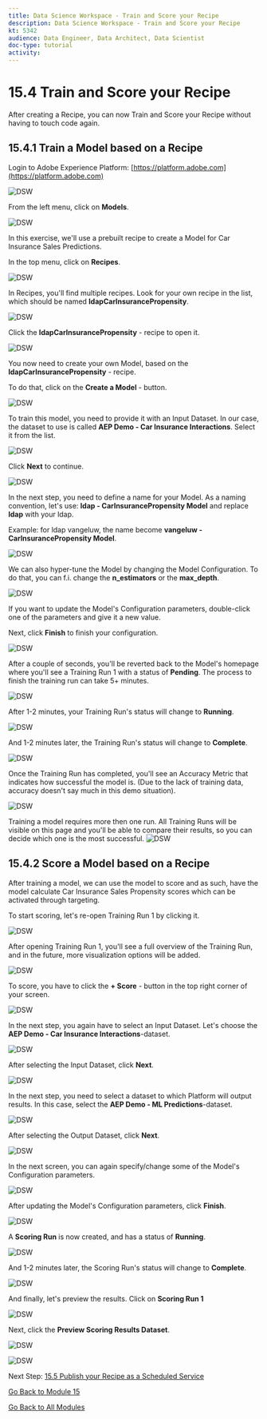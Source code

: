 ```yaml
---
title: Data Science Workspace - Train and Score your Recipe
description: Data Science Workspace - Train and Score your Recipe
kt: 5342
audience: Data Engineer, Data Architect, Data Scientist
doc-type: tutorial
activity: 
---
```


# 15.4 Train and Score your Recipe

After creating a Recipe, you can now Train and Score your Recipe without having to touch code again.

## 15.4.1 Train a Model based on a Recipe

Login to Adobe Experience Platform: [https://platform.adobe.com](https://platform.adobe.com)

![DSW](./images/aeph.png)

From the left menu, click on **Models**.

![DSW](./images/mlmodels.png)

In this exercise, we'll use a prebuilt recipe to create a Model for Car Insurance Sales Predictions.

In the top menu, click on **Recipes**.

![DSW](./images/recipes.png)

In Recipes, you'll find multiple recipes. Look for your own recipe in the list, which should be named **ldapCarInsurancePropensity**.

![DSW](./images/prrecipe.png)

Click the **ldapCarInsurancePropensity** - recipe to open it.

![DSW](./images/prrecipe1.png)

You now need to create your own Model, based on the **ldapCarInsurancePropensity** - recipe.

To do that, click on the **Create a Model** - button.

![DSW](./images/createmodel1.png)

To train this model, you need to provide it with an Input Dataset. In our case, the dataset to use is called **AEP Demo - Car Insurance Interactions**. Select it from the list.

![DSW](./images/input.png)

Click **Next** to continue.

![DSW](./images/next.png)

In the next step, you need to define a name for your Model. As a naming convention, let's use: **ldap -  CarInsurancePropensity Model** and replace **ldap** with your ldap.

Example: for ldap vangeluw, the name become **vangeluw - CarInsurancePropensity Model**.

![DSW](./images/modelname.png)

We can also hyper-tune the Model by changing the Model Configuration. To do that, you can f.i. change the **n_estimators** or the **max_depth**.

![DSW](./images/modelcfg.png)

If you want to update the Model's Configuration parameters, double-click one of the parameters and give it a new value.

Next, click **Finish** to finish your configuration.

![DSW](./images/finish.png)

After a couple of seconds, you'll be reverted back to the Model's homepage where you'll see a Training Run 1 with a status of **Pending**. The process to finish the training run can take 5+ minutes.

![DSW](./images/trainingrunp.png)

After 1-2 minutes, your Training Run's status will change to **Running**.

![DSW](./images/trainingrunrunning.png)

And 1-2 minutes later, the Training Run's status will change to **Complete**.

![DSW](./images/trainingrunsuccess.png)

Once the Training Run has completed, you'll see an Accuracy Metric that indicates how successful the model is. (Due to the lack of training data, accuracy doesn't say much in this demo situation).
  
![DSW](./images/acc.png)

Training a model requires more then one run. All Training Runs will be visible on this page and you'll be able to compare their results, so you can decide which one is the most successful.
![DSW](./images/multipleruns.png)

## 15.4.2 Score a Model based on a Recipe

After training a model, we can use the model to score and as such, have the model calculate Car Insurance Sales Propensity scores which can be activated through targeting.

To start scoring, let's re-open Training Run 1 by clicking it.

![DSW](./images/trainingrunsuccess.png)

After opening Training Run 1, you'll see a full overview of the Training Run, and in the future, more visualization options will be added.

![DSW](./images/trr1.png)

To score, you have to click the **+ Score** - button in the top right corner of your screen.

![DSW](./images/score.png)

In the next step, you again have to select an Input Dataset. Let's choose the **AEP Demo - Car Insurance Interactions**-dataset.

![DSW](./images/scoreinput.png)

After selecting the Input Dataset, click **Next**.

![DSW](./images/next.png)

In the next step, you need to select a dataset to which Platform will output results. In this case, select the **AEP Demo - ML Predictions**-dataset.

![DSW](./images/scoreoutput.png)

After selecting the Output Dataset, click **Next**.

![DSW](./images/next.png)

In the next screen, you can again specify/change some of the Model's Configuration parameters.

![DSW](./images/scoreconfig.png)

After updating the Model's Configuration parameters, click **Finish**.

![DSW](./images/finish.png)

A **Scoring Run** is now created, and has a status of **Running**.

![DSW](./images/scoringrunp.png)

And 1-2 minutes later, the Scoring Run's status will change to **Complete**.

![DSW](./images/scoringrunsuccess.png)

And finally, let's preview the results. Click on **Scoring Run 1**

![DSW](./images/scoringrunsuccessdtl.png)

Next, click the **Preview Scoring Results Dataset**.

![DSW](./images/preview.png)

![DSW](./images/previewresults.png)

Next Step: [15.5 Publish your Recipe as a Scheduled Service](./ex5.md)

[Go Back to Module 15](./data-science-workspace-car-insurance-sales-propensity.md)

[Go Back to All Modules](../../overview.md)
